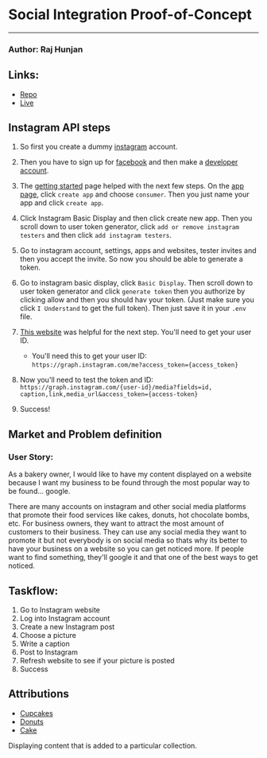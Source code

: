 # Social Integration Proof-of-Concept
---
### Author: Raj Hunjan

## Links:
- [Repo]()
- [Live]()

## Instagram API steps
1. So first you create a dummy [instagram](https://www.instagram.com/) account.

2. Then you have to sign up for [facebook](https://www.facebook.com/) and then make a [developer account](https://developers.facebook.com/apps/).

3. The [getting started](https://developers.facebook.com/docs/instagram-basic-display-api/getting-started) page helped with the next few steps. On the [app page](https://developers.facebook.com/apps/), click `create app` and choose `consumer`. Then you just name your app and click `create app`.

4. Click Instagram Basic Display and then click create new app. Then you scroll down to user token generator, click `add or remove instagram testers` and then click `add instagram testers`. 

5. Go to instagram account, settings, apps and websites, tester invites and then you accept the invite. So now you should be able to generate a token.

6. Go to instagram basic display, click `Basic Display`. Then scroll down to user token generator and click `generate token` then you authorize by clicking allow and then you should hav your token. (Just make sure you click `I Understand` to get the full token). Then just save it in your `.env` file.

7. [This website](https://harrisonkolor.medium.com/using-the-instagram-api-serverless-netlify-to-display-your-own-photos-in-2021-7923014522d0) was helpful for the next step. You'll need to get your user ID.

    - You'll need this to get your user ID: `https://graph.instagram.com/me?access_token={access_token}`
8. Now you'll need to test the token and ID: `https://graph.instagram.com/{user-id}/media?fields=id, caption,link,media_url&access_token={access-token}`

9. Success!

## Market and Problem definition

### User Story:

As a bakery owner, I would like to have my content displayed on a website because I want my business to be found through the most popular way to be found... google.

There are many accounts on instagram and other social media platforms that promote their food services like cakes, donuts, hot chocolate bombs, etc. For business owners, they want to attract the most amount of customers to their business. They can use any social media they want to promote it but not everybody is on social media so thats why its better to have your business on a website so you can get noticed more. If people want to find something, they'll google it and that one of the best ways to get noticed. 

## Taskflow: 
1. Go to Instagram website
2. Log into Instagram account
3. Create a new Instagram post
4. Choose a picture
5. Write a caption
6. Post to Instagram
7. Refresh website to see if your picture is posted
8. Success

## Attributions
- [Cupcakes](https://unsplash.com/photos/S2jw81lfrG0)
- [Donuts](https://unsplash.com/photos/6SMF42-JTAc)
- [Cake](https://unsplash.com/photos/kPxsqUGneXQ)

Displaying content that is added to a particular collection.
